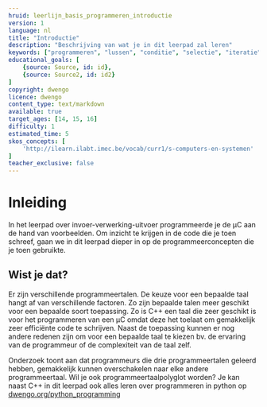```yaml
---
hruid: leerlijn_basis_programmeren_introductie
version: 1
language: nl
title: "Introductie"
description: "Beschrijving van wat je in dit leerpad zal leren"
keywords: ["programmeren", "lussen", "conditie", "selectie", "iteratie", "if", "als", "then", "dan", "anders", "else", "for", "while", "microcontroller", "µC", "arduino", "dwenguino"]
educational_goals: [
    {source: Source, id: id}, 
    {source: Source2, id: id2}
]
copyright: dwengo
licence: dwengo
content_type: text/markdown
available: true
target_ages: [14, 15, 16]
difficulty: 1
estimated_time: 5
skos_concepts: [
    'http://ilearn.ilabt.imec.be/vocab/curr1/s-computers-en-systemen'
]
teacher_exclusive: false
---
```


# Inleiding

In het leerpad over invoer-verwerking-uitvoer programmeerde je de µC aan de hand van voorbeelden. Om inzicht te krijgen in de code die je toen schreef, gaan we in dit leerpad dieper in op de programmeerconcepten die je toen gebruikte. 

<div class="dwengo-content sideinfo">
    <h2 class="title">Wist je dat?</h2>
    <div class="content">
        <p>
            Er zijn verschillende programmeertalen. De keuze voor een bepaalde taal hangt af van verschillende factoren. Zo zijn bepaalde talen meer geschikt voor een bepaalde soort toepassing. Zo is C++ een taal die zeer geschikt is voor het programmeren van een µC omdat deze het toelaat om gemakkelijk zeer efficiënte code te schrijven. Naast de toepassing kunnen er nog andere redenen zijn om voor een bepaalde taal te kiezen bv. de ervaring van de programmeur of de complexiteit van de taal zelf.
        </p>
        <p>
            Onderzoek toont aan dat programmeurs die drie programmeertalen geleerd hebben, gemakkelijk kunnen overschakelen naar elke andere programmeertaal. Wil je ook programmeertaalpolyglot worden? Je kan naast C++ in dit leerpad ook alles leren over programmeren in python op <a href="/python_programming">dwengo.org/python_programming</a>
        </p>
    </div>
</div>
